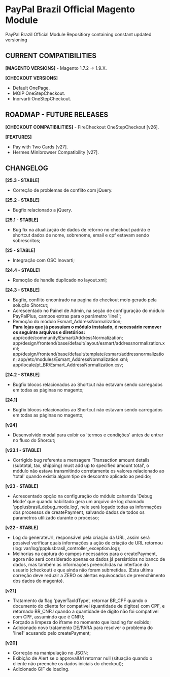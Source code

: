 # PayPal Brazil Official Magento Module
PayPal Brazil Official Module Repositiory containing constant updated versioning

<h2>CURRENT COMPATIBILITIES</h2>
<b>[MAGENTO VERSIONS]</b>
- Magento 1.7.2 -> 1.9.X.

<b>[CHECKOUT VERSIONS]</b>
- Default OnePage.
- MOIP OneStepCheckout.
- Inorvarti OneStepCheckout.

<h2>ROADMAP - FUTURE RELEASES</h2>
<b>[CHECKOUT COMPATIBILITIES]</b>
- FireCheckout OneStepCheckout [v26].

<b>[FEATURES]</b>
- Pay with Two Cards [v27].
- Hermes Minibrowser Compatibility [v27].

<h2>CHANGELOG</h2>

<b>[25.3 - STABLE]</b><br/>
- Correção de problemas de conflito com jQuery.

<b>[25.2 - STABLE]</b><br/>
- Bugfix relacionado a jQuery.

<b>[25.1 - STABLE]</b><br/>
- Bug fix na atualização de dados de retorno no checkout padrão e shortcut dados de nome, sobrenome, email e  cpf estavam sendo sobrescritos;

<b>[25 - STABLE]</b><br/>
- Integração com OSC Inovarti;

<b>[24.4 - STABLE]</b><br/>
- Remoção de handle duplicado no layout.xml;

<b>[24.3 - STABLE]</b><br/>
- Bugfix, conflito encontrado na pagina do checkout moip gerado pela solução Shorcut;
- Acrescentado no Painel de Admin, na seção de configuração do módulo PayPalPlus, campos extras para o parâmetro 'line1';
- Remoção do módulo Esmart_AddressNormalization;<br/>
<strong>Para lojas que já possuíam o módulo instalado, é necessário remover os seguinte arquivos e diretórios:</strong>       app/code/community/Esmart/AddressNormalization;
app/design/frontend/base/default/layout/esmart/addressnormalization.xml;
app/design/frontend/base/default/template/esmart/addressnormalization;
app/etc/modules/Esmart_AddressNormalization.xml;
app/locale/pt_BR/Esmart_AddressNormalization.csv;

<b>[24.2 - STABLE]</b><br/>
- Bugfix blocos relacionados ao Shortcut não estavam sendo carregados em todas as páginas no magento;

<b>[24.1]</b><br/>
- Bugfix blocos relacionados ao Shortcut não estavam sendo carregados em todas as páginas no magento;

<b>[v24]</b><br/>
- Desenvolvido modal para exibir os 'termos e condições' antes de entrar no fluxo do Shorcut;

<b>[v23.1 - STABLE]</b><br/>
- Corrigido bug referente a mensagem 'Transaction amount details (subtotal, tax, shipping) must add up to specified amount total', o módulo não estava transmitindo corretamente os valores relacionado ao 'total' quando existia algum tipo de descontro aplicado ao pedido;

<b>[v23 - STABLE]</b><br/>
- Acrescentado opção na configuração do módulo cahamda 'Debug Mode' que quando habilitado gera um arquivo de log chamado 'ppplusbrasil_debug_mode.log', nele será logado todas as informações dos processos de createPayment, salvando dados de todos os parametros utilizado durante o processo;

<b>[v22 - STABLE]</b><br/>
- Log do generateUrl, responsável pela criação da URL, assim será possivel verificar quais informações a ação de criação de URL retornou (log: var/log/ppplusbrasil_controller_exception.log);
- Melhorias na captura do campos necessários para o createPayment, agora não será considerado apenas os dados já persistidos no banco de dados, mas também as informações preenchidas na interface do usuario (checkout) e que ainda não foram submetidas. (Esta ultima correção deve reduzir a ZERO os alertas equivocados de preenchimento dos dados do magento).

<b>[v21]</b><br/>
- Tratamento da flag 'payerTaxIdType', retornar BR_CPF quando o documento do cliente for compativel (quantidade de digitos) com CPF, e retornado BR_CNPJ quando a quantidade de digito não foi compativel com CPF, assumindo que é CNPJ;
- Forçado a limpeza do iframe no momento que loading for exibido;
- Adicionado novo tratamento DE/PARA para resolver o problema do 'line1' acusando pelo createPayment;

<b>[v20]</b><br/>
- Correção na manipulação no JSON;
- Exibição de Alert se o approvalUrl retornar null (situação quando o cliente não preenche os dados iniciais do checkout);
- Adicionado GIF de loading.


